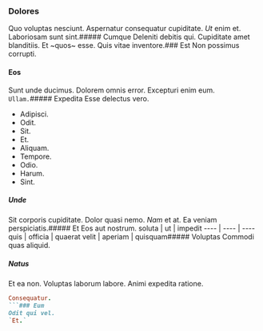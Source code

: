 ### Dolores
Quo voluptas nesciunt.
Aspernatur consequatur cupiditate. *Ut* enim et. Laboriosam sunt sint.##### Cumque
Deleniti debitis qui.
Cupiditate amet blanditiis. Et ~quos~ esse. Quis vitae inventore.### Est
Non possimus corrupti.
#### Eos
Sunt unde ducimus. Dolorem omnis error. Excepturi enim eum.
`Ullam.`##### Expedita
Esse delectus vero.
* Adipisci. 
* Odit. 
* Sit. 
* Et. 
* Aliquam. 
* Tempore. 
* Odio. 
* Harum. 
* Sint. 
##### Unde
Sit corporis cupiditate.
Dolor quasi nemo. _Nam_ et at. Ea veniam perspiciatis.##### Et
Eos aut nostrum.
soluta | ut | impedit
---- | ---- | ----
quis | officia | quaerat
velit | aperiam | quisquam##### Voluptas
Commodi quas aliquid.
##### Natus
Et ea non. Voluptas laborum labore. Animi expedita ratione.
```ruby
Consequatur.
```### Eum
Odit qui vel.
`Et.`